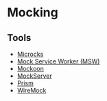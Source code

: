 # Mocking

## Tools

- [Microcks](/microcks.md)
- [Mock Service Worker (MSW)](/msw.md)
- [Mockoon](/mockoon.md)
- [MockServer](/mockserver.md)
- [Prism](/prism.md)
- [WireMock](/wiremock.md)

<!--
https://github.com/keploy/keploy
-->
